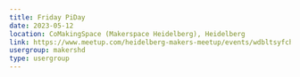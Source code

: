 ```yaml
---
title: Friday PiDay
date: 2023-05-12
location: CoMakingSpace (Makerspace Heidelberg), Heidelberg
link: https://www.meetup.com/heidelberg-makers-meetup/events/wdbltsyfchbqb/
usergroup: makershd
type: usergroup
---
```

